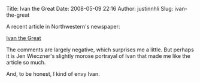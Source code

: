 Title: Ivan the Great
Date: 2008-05-09 22:16
Author: justinnhli
Slug: ivan-the-great

A recent article in Northwestern's newspaper:

[Ivan the
Great](http://media.www.dailynorthwestern.com/media/storage/paper853/news/2008/05/08/TheWeekly/Ivan-The.Great-3367464.shtml)

The comments are largely negative, which surprises me a little. But
perhaps it is Jen Wieczner's slightly morose portrayal of Ivan that made
me like the article so much.

And, to be honest, I kind of envy Ivan.

